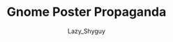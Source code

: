 ---
media: "images/art/lazy_shyguy/bjeurn_gnome_poster.png"
media_type: image
type: art
title: Gnome Poster Propaganda
author: [Lazy_Shyguy]
desc: A poster depicting Bjeurn Suez looking out across <i>Banshee Pit</i>.
---